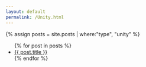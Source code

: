 ```yaml
---
layout: default
permalink: /Unity.html
---
```

{% assign posts = site.posts | where:"type", "unity" %}

<ul>
{% for post in posts %}
<li>
<a href="{{ site.url }}{{site.baseurl}}{{ post.url }}">{{ post.title }}</a>
</li>
{% endfor %}
<ul>